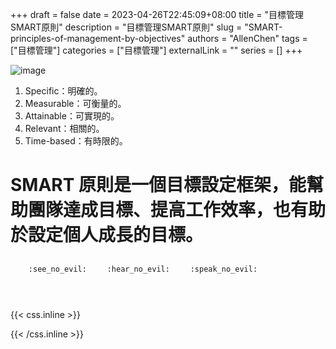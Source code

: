 +++ 
draft = false
date = 2023-04-26T22:45:09+08:00
title = "目標管理SMART原則"
description = "目標管理SMART原則"
slug = "SMART-principles-of-management-by-objectives"
authors = "AllenChen"
tags = ["目標管理"]
categories = ["目標管理"]
externalLink = ""
series = []
+++


![image](/images/post/A-rabbit-archerying-with-big-blue-eyes-in-the-front-of-the-archery-target-with-Van-Gogh-style.jpeg)

1. Specific：明確的。
2. Measurable：可衡量的。
3. Attainable：可實現的。
4. Relevant：相關的。
5. Time-based：有時限的。

# SMART 原則是一個目標設定框架，能幫助團隊達成目標、提高工作效率，也有助於設定個人成長的目標。


<p><span class="nowrap"><span class="emojify">🙈</span> <code>:see_no_evil:</code></span>  <span class="nowrap"><span class="emojify">🙉</span> <code>:hear_no_evil:</code></span>  <span class="nowrap"><span class="emojify">🙊</span> <code>:speak_no_evil:</code></span></p>
<br>
    

{{< css.inline >}}
<style>
.emojify {
	font-family: Apple Color Emoji, Segoe UI Emoji, NotoColorEmoji, Segoe UI Symbol, Android Emoji, EmojiSymbols;
	font-size: 2rem;
	vertical-align: middle;
}
@media screen and (max-width:650px) {
  .nowrap {
    display: block;
    margin: 25px 0;
  }
}
</style>
{{< /css.inline >}}
